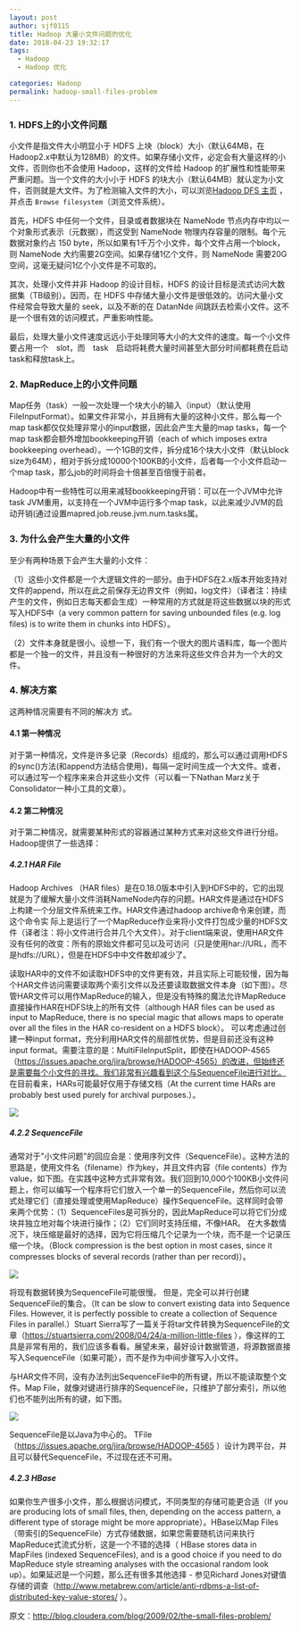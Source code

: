 ```yaml
---
layout: post
author: sjf0115
title: Hadoop 大量小文件问题的优化
date: 2018-04-23 19:32:17
tags:
  - Hadoop
  - Hadoop 优化

categories: Hadoop
permalink: hadoop-small-files-problem
---
```


### 1. HDFS上的小文件问题

小文件是指文件大小明显小于 HDFS 上块（block）大小（默认64MB，在Hadoop2.x中默认为128MB）的文件。如果存储小文件，必定会有大量这样的小文件，否则你也不会使用 Hadoop，这样的文件给 Hadoop 的扩展性和性能带来严重问题。当一个文件的大小小于 HDFS 的块大小（默认64MB）就认定为小文件，否则就是大文件。为了检测输入文件的大小，可以浏览[Hadoop DFS 主页](http://machinename:50070/dfshealth.jsp) ，并点击 `Browse filesystem`（浏览文件系统）。

首先，HDFS 中任何一个文件，目录或者数据块在 NameNode 节点内存中均以一个对象形式表示（元数据），而这受到 NameNode 物理内存容量的限制。每个元数据对象约占 150 byte，所以如果有1千万个小文件，每个文件占用一个block，则 NameNode 大约需要2G空间。如果存储1亿个文件，则 NameNode 需要20G空间，这毫无疑问1亿个小文件是不可取的。

其次，处理小文件并非 Hadoop 的设计目标，HDFS 的设计目标是流式访问大数据集（TB级别）。因而，在 HDFS 中存储大量小文件是很低效的。访问大量小文件经常会导致大量的 seek，以及不断的在 DatanNde 间跳跃去检索小文件。这不是一个很有效的访问模式，严重影响性能。

最后，处理大量小文件速度远远小于处理同等大小的大文件的速度。每一个小文件要占用一个　slot，而　task　启动将耗费大量时间甚至大部分时间都耗费在启动task和释放task上。

### 2. MapReduce上的小文件问题

Map任务（task）一般一次处理一个块大小的输入（input）（默认使用FileInputFormat）。如果文件非常小，并且拥有大量的这种小文件，那么每一个map task都仅仅处理非常小的input数据，因此会产生大量的map tasks，每一个map task都会额外增加bookkeeping开销（each of which imposes extra bookkeeping overhead）。一个1GB的文件，拆分成16个块大小文件（默认block size为64M），相对于拆分成10000个100KB的小文件，后者每一个小文件启动一个map task，那么job的时间将会十倍甚至百倍慢于前者。

Hadoop中有一些特性可以用来减轻bookkeeping开销：可以在一个JVM中允许task JVM重用，以支持在一个JVM中运行多个map task，以此来减少JVM的启动开销(通过设置mapred.job.reuse.jvm.num.tasks属。

### 3. 为什么会产生大量的小文件

至少有两种场景下会产生大量的小文件：

（1）这些小文件都是一个大逻辑文件的一部分。由于HDFS在2.x版本开始支持对文件的append，所以在此之前保存无边界文件（例如，log文件）（译者注：持续产生的文件，例如日志每天都会生成）一种常用的方式就是将这些数据以块的形式写入HDFS中（a very common pattern for saving unbounded files (e.g. log files) is to write them in chunks into HDFS）。

（2）文件本身就是很小。设想一下，我们有一个很大的图片语料库，每一个图片都是一个独一的文件，并且没有一种很好的方法来将这些文件合并为一个大的文件。

### 4. 解决方案

这两种情况需要有不同的解决方 式。

#### 4.1 第一种情况

对于第一种情况，文件是许多记录（Records）组成的，那么可以通过调用HDFS的sync()方法(和append方法结合使用)，每隔一定时间生成一个大文件。或者，可以通过写一个程序来来合并这些小文件（可以看一下Nathan Marz关于Consolidator一种小工具的文章）。

#### 4.2 第二种情况

对于第二种情况，就需要某种形式的容器通过某种方式来对这些文件进行分组。Hadoop提供了一些选择：

##### 4.2.1 HAR File

Hadoop Archives （HAR files）是在0.18.0版本中引入到HDFS中的，它的出现就是为了缓解大量小文件消耗NameNode内存的问题。HAR文件是通过在HDFS上构建一个分层文件系统来工作。HAR文件通过hadoop archive命令来创建，而这个命令实 际上是运行了一个MapReduce作业来将小文件打包成少量的HDFS文件（译者注：将小文件进行合并几个大文件）。对于client端来说，使用HAR文件没有任何的改变：所有的原始文件都可见以及可访问（只是使用har://URL，而不是hdfs://URL），但是在HDFS中中文件数却减少了。

读取HAR中的文件不如读取HDFS中的文件更有效，并且实际上可能较慢，因为每个HAR文件访问需要读取两个索引文件以及还要读取数据文件本身（如下图）。尽管HAR文件可以用作MapReduce的输入，但是没有特殊的魔法允许MapReduce直接操作HAR在HDFS块上的所有文件（although HAR files can be used as input to MapReduce, there is no special magic that allows maps to operate over all the files in the HAR co-resident on a HDFS block）。 可以考虑通过创建一种input format，充分利用HAR文件的局部性优势，但是目前还没有这种input format。需要注意的是：MultiFileInputSplit，即使在HADOOP-4565（https://issues.apache.org/jira/browse/HADOOP-4565）的改进，但始终还是需要每个小文件的寻找。我们非常有兴趣看到这个与SequenceFile进行对比。 在目前看来，HARs可能最好仅用于存储文档（At the current time HARs are probably best used purely for archival purposes.）。

![](https://github.com/sjf0115/PubLearnNotes/blob/master/image/Hadoop/hadoop-small-files-problem-1.png?raw=true)

##### 4.2.2 SequenceFile

通常对于"小文件问题"的回应会是：使用序列文件（SequenceFile）。这种方法的思路是，使用文件名（filename）作为key，并且文件内容（file contents）作为value，如下图。在实践中这种方式非常有效。我们回到10,000个100KB小文件问题上，你可以编写一个程序将它们放入一个单一的SequenceFile，然后你可以流式处理它们（直接处理或使用MapReduce）操作SequenceFile。这样同时会带来两个优势：（1）SequenceFiles是可拆分的，因此MapReduce可以将它们分成块并独立地对每个块进行操作；（2）它们同时支持压缩，不像HAR。 在大多数情况下，块压缩是最好的选择，因为它将压缩几个记录为一个块，而不是一个记录压缩一个块。（Block compression is the best option in most cases, since it compresses blocks of several records (rather than per record)）。

![](https://github.com/sjf0115/PubLearnNotes/blob/master/image/Hadoop/hadoop-small-files-problem-2.png?raw=true)

将现有数据转换为SequenceFile可能很慢。 但是，完全可以并行创建SequenceFile的集合。（It can be slow to convert existing data into Sequence Files. However, it is perfectly possible to create a collection of Sequence Files in parallel.）Stuart Sierra写了一篇关于将tar文件转换为SequenceFile的文章（https://stuartsierra.com/2008/04/24/a-million-little-files ），像这样的工具是非常有用的，我们应该多看看。展望未来，最好设计数据管道，将源数据直接写入SequenceFile（如果可能），而不是作为中间步骤写入小文件。

与HAR文件不同，没有办法列出SequenceFile中的所有键，所以不能读取整个文件。Map File，就像对键进行排序的SequenceFile，只维护了部分索引，所以他们也不能列出所有的键，如下图。

![](https://github.com/sjf0115/PubLearnNotes/blob/master/image/Hadoop/hadoop-small-files-problem-3.png?raw=true)

SequenceFile是以Java为中心的。 TFile（https://issues.apache.org/jira/browse/HADOOP-4565 ）设计为跨平台，并且可以替代SequenceFile，不过现在还不可用。

##### 4.2.3 HBase

如果你生产很多小文件，那么根据访问模式，不同类型的存储可能更合适（If you are producing lots of small files, then, depending on the access pattern, a different type of storage might be more appropriate）。HBase以Map Files（带索引的SequenceFile）方式存储数据，如果您需要随机访问来执行MapReduce式流式分析，这是一个不错的选择（ HBase stores data in MapFiles (indexed SequenceFiles), and is a good choice if you need to do MapReduce style streaming analyses with the occasional random look up）。如果延迟是一个问题，那么还有很多其他选择 - 参见Richard Jones对键值存储的调查（http://www.metabrew.com/article/anti-rdbms-a-list-of-distributed-key-value-stores/ ）。

原文：http://blog.cloudera.com/blog/2009/02/the-small-files-problem/
